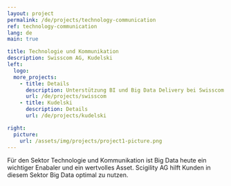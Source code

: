 ```yaml
---
layout: project
permalink: /de/projects/technology-communication
ref: technology-communication
lang: de
main: true

title: Technologie und Kommunikation
description: Swisscom AG, Kudelski
left:
  logo:
  more_projects:
    - title: Details
      description: Unterstützung BI und Big Data Delivery bei Swisscom
      url: /de/projects/swisscom
    - title: Kudelski
      description: Details
      url: /de/projects/kudelski

right:
  picture:
    url: /assets/img/projects/project1-picture.png
---
```


Für den Sektor Technologie und Kommunikation ist Big Data heute ein wichtiger Enabaler und ein wertvolles Asset. Scigility AG hilft Kunden in diesem Sektor Big Data optimal zu nutzen.
